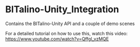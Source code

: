 # BITalino-Unity_Integration

Contains the BITalino-Unity API and a couple of demo scenes

For a detailed tutorial on how to use this, watch this video: https://www.youtube.com/watch?v=Qffgl_vzMQE

